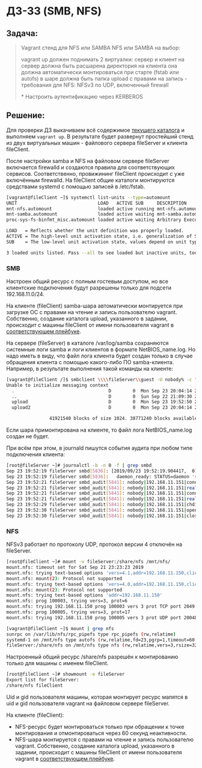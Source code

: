 # ДЗ-33 (SMB, NFS)

## Задача:
> Vagrant стенд для NFS или SAMBA
> NFS или SAMBA на выбор:
>
> vagrant up должен поднимать 2 виртуалки: сервер и клиент
> на сервер должна быть расшарена директория
> на клиента она должна автоматически монтироваться при старте (fstab или autofs)
> в шаре должна быть папка upload с правами на запись
> \- требования для NFS: NFSv3 по  UDP, включенный firewall
>
> \* Настроить аутентификацию через KERBEROS

## Решение:

Для проверки ДЗ выкачиваем всё содержимое [текущего каталога](https://github.com/timlok/otus-linux/tree/master/homework/33_fileserver/) и выполняем ```vagrant up```. В результате будет развернут простейший стенд из двух виртуальных машин - файлового сервера fileServer и клиента fileClient.

После настройки samba и NFS на файловом сервере fileServer включается firewalld и создаются правила для соответствующих сервисов. Соответственно, провижининг fileClient происходит с уже включённым firewalld.
На fileClient общие каталоги монтируются средствами systemd с помощью записей в /etc/fstab.
```bash
[vagrant@fileClient ~]$ systemctl list-units --type=automount
UNIT                              LOAD   ACTIVE SUB     DESCRIPTION
mnt-nfs.automount                 loaded active running mnt-nfs.automount
mnt-samba.automount               loaded active waiting mnt-samba.automount
proc-sys-fs-binfmt_misc.automount loaded active waiting Arbitrary Executable File Formats File System Automount Point

LOAD   = Reflects whether the unit definition was properly loaded.
ACTIVE = The high-level unit activation state, i.e. generalization of SUB.
SUB    = The low-level unit activation state, values depend on unit type.

3 loaded units listed. Pass --all to see loaded but inactive units, too.
```

### SMB

Настроен общий ресурс с полным гостевым доступом, но все клиентские подключения будут разрешены только для подсети 192.168.11.0/24.

На клиенте (fileClient) samba-шара автоматически монтируется при загрузке ОС с правами на чтение и запись пользователю vagrant. Собственно, создание каталога upload, указанного в задании, происходит c машины fileClient от имени пользователя vagrant в [соответствующем плейбуке](https://github.com/timlok/otus-linux/tree/master/homework/33_fileserver/provisioning/02_samba_client/tasks/main.yml).

На сервере (fileServer) в каталоге /var/log/samba сохраняются системные логи samba и логи клиентов в формате NetBIOS_name.log. Но надо иметь в виду, что файл лога клиента будет создан только в случае обращения клиента с помощью какого-либо ПО samba-клиента. Например, в результате выполнения такой команды на клиенте:
```bash
[vagrant@fileClient /]$ smbclient \\\\fileServer\\guest -U nobody% -c "mkdir upload2; ls"
Unable to initialize messaging context
  .                                   D        0  Mon Sep 23 20:04:14 2019
  ..                                  D        0  Sun Sep 22 21:09:30 2019
  upload                              D        0  Mon Sep 23 19:52:50 2019
  upload2                             D        0  Mon Sep 23 20:04:14 2019

                41921540 blocks of size 1024. 38771240 blocks available
```
Если шара примонтирована на клиенте, то файл лога NetBIOS_name.log создан не будет.

При всём при этом, в journald пишутся события аудита при любом типе подключения клиента:
```bash
[root@fileServer ~]# journalctl -b -n 0 -f | grep smbd
Sep 23 19:52:19 fileServer smbd[5836]: [2019/09/23 19:52:19.904417,  0] ../lib/util/become_daemon.c:138(daemon_ready)
Sep 23 19:52:19 fileServer smbd[5836]:   daemon_ready: STATUS=daemon 'smbd' finished starting up and ready to serve connections
Sep 23 19:52:21 fileServer smbd_audit[5841]: nobody|192.168.11.151|connect|ok|guest
Sep 23 19:52:21 fileServer smbd_audit[5841]: nobody|192.168.11.151|realpath|ok|/share/samba/guest
Sep 23 19:52:21 fileServer smbd_audit[5841]: nobody|192.168.11.151|connect|ok|IPC$
Sep 23 19:52:21 fileServer smbd_audit[5841]: nobody|192.168.11.151|realpath|ok|/tmp
Sep 23 19:52:29 fileServer smbd_audit[5841]: nobody|192.168.11.151|chdir|ok|chdir|/share/samba/guest
Sep 23 19:52:30 fileServer smbd_audit[5841]: nobody|192.168.11.151|open|ok|r|/share/samba/guest
Sep 23 19:52:30 fileServer smbd_audit[5841]: nobody|192.168.11.151|close|ok|/share/samba/guest
```

### NFS

NFSv3 работает по протоколу UDP, протокол версии 4 отключён на fileServer.
```bash
[root@fileClient ~]# mount -v fileServer:/share/nfs /mnt/nfs/
mount.nfs: timeout set for Sat Sep 21 23:23:23 2019
mount.nfs: trying text-based options 'vers=4.1,addr=192.168.11.150,clientaddr=192.168.11.151'
mount.nfs: mount(2): Protocol not supported
mount.nfs: trying text-based options 'vers=4.0,addr=192.168.11.150,clientaddr=192.168.11.151'
mount.nfs: mount(2): Protocol not supported
mount.nfs: trying text-based options 'addr=192.168.11.150'
mount.nfs: prog 100003, trying vers=3, prot=6
mount.nfs: trying 192.168.11.150 prog 100003 vers 3 prot TCP port 2049
mount.nfs: prog 100005, trying vers=3, prot=17
mount.nfs: trying 192.168.11.150 prog 100005 vers 3 prot UDP port 20048
```
```bash
[vagrant@fileClient ~]$ mount | grep nfs
sunrpc on /var/lib/nfs/rpc_pipefs type rpc_pipefs (rw,relatime)
systemd-1 on /mnt/nfs type autofs (rw,relatime,fd=23,pgrp=1,timeout=60,minproto=5,maxproto=5,direct,pipe_ino=44180)
fileServer:/share/nfs on /mnt/nfs type nfs (rw,relatime,vers=3,rsize=32768,wsize=32768,namlen=255,hard,proto=tcp,timeo=14,retrans=2,sec=sys,mountaddr=192.168.11.150,mountvers=3,mountport=20048,mountproto=udp,local_lock=none,addr=192.168.11.150)
```
Настроенный общий ресурс /share/nfs разрешён к монтированию только для машины с именем fileClient.
```bash
[root@fileClient ~]# showmount -e fileServer
Export list for fileServer:
/share/nfs fileClient
```
Uid и gid пользователя машины, которая монтирует ресурс мапятся в uid и gid пользователя vagrant на файловом сервере fileServer.

На клиенте (fileClient):
 - NFS-ресурс будет монтироваться только при обращении к точке монтирования и отмонтироваться через 60 секунд неактивности.
 - NFS-шара монтируется с правами на чтение и запись пользователю vagrant. Собственно, создание каталога upload, указанного в задании, происходит c машины fileClient от имени пользователя vagrant в [соответствующем плейбуке](https://github.com/timlok/otus-linux/tree/master/homework/33_fileserver/provisioning/03_nfs_client/tasks/main.yml).